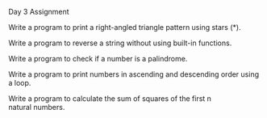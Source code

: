 Day 3 Assignment 

Write a program to print a right-angled triangle pattern using stars (*).

Write a program to reverse a string without using built-in functions.

Write a program to check if a number is a palindrome.

Write a program to print numbers in ascending and descending order using a loop.

Write a program to calculate the sum of squares of the first n natural numbers.
